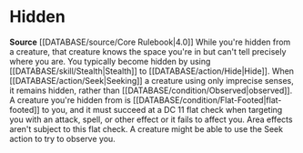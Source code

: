 ﻿---
id: '22'
name: Hidden

---
# Hidden

**Source** [[DATABASE/source/Core Rulebook|4.0]]
While you're hidden from a creature, that creature knows the space you're in but can't tell precisely where you are. You typically become hidden by using [[DATABASE/skill/Stealth|Stealth]] to [[DATABASE/action/Hide|Hide]]. When [[DATABASE/action/Seek|Seeking]] a creature using only imprecise senses, it remains hidden, rather than [[DATABASE/condition/Observed|observed]]. A creature you're hidden from is [[DATABASE/condition/Flat-Footed|flat-footed]] to you, and it must succeed at a DC 11 flat check when targeting you with an attack, spell, or other effect or it fails to affect you. Area effects aren't subject to this flat check.
 A creature might be able to use the Seek action to try to observe you.